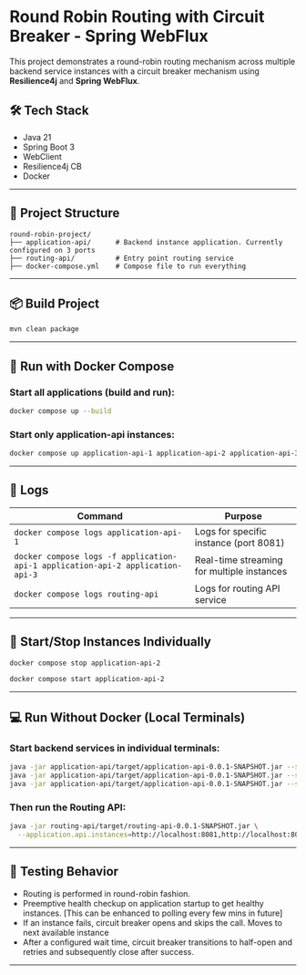 # Round Robin Routing with Circuit Breaker - Spring WebFlux

This project demonstrates a round-robin routing mechanism across multiple backend service instances with a circuit breaker mechanism using **Resilience4j** and **Spring WebFlux**.

## 🛠 Tech Stack

- Java 21
- Spring Boot 3
- WebClient
- Resilience4j CB
- Docker

---

## 🚀 Project Structure

```
round-robin-project/
├── application-api/      # Backend instance application. Currently configured on 3 ports
├── routing-api/          # Entry point routing service
├── docker-compose.yml    # Compose file to run everything
```

---

## 📦 Build Project

```bash
mvn clean package
```

---

## 🐳 Run with Docker Compose

### Start all applications (build and run):

```bash
docker compose up --build
```

### Start only application-api instances:

```bash
docker compose up application-api-1 application-api-2 application-api-3
```

---

## 📜 Logs

| Command                                                                       | Purpose                                    |
|-------------------------------------------------------------------------------| ------------------------------------------ |
| `docker compose logs application-api-1`                                       | Logs for specific instance (port 8081)     |
| `docker compose logs -f application-api-1 application-api-2 application-api-3` | Real-time streaming for multiple instances |
| `docker compose logs routing-api`                                             | Logs for routing API service               |

---

## 🔁 Start/Stop Instances Individually

```bash
docker compose stop application-api-2

docker compose start application-api-2
```

---

## 💻 Run Without Docker (Local Terminals)

### Start backend services in individual terminals:

```bash
java -jar application-api/target/application-api-0.0.1-SNAPSHOT.jar --server.port=8081
java -jar application-api/target/application-api-0.0.1-SNAPSHOT.jar --server.port=8082
java -jar application-api/target/application-api-0.0.1-SNAPSHOT.jar --server.port=8083
```

### Then run the Routing API:

```bash
java -jar routing-api/target/routing-api-0.0.1-SNAPSHOT.jar \
  --application.api.instances=http://localhost:8081,http://localhost:8082,http://localhost:8083
```

---

## 🧪 Testing Behavior

- Routing is performed in round-robin fashion.
- Preemptive health checkup on application startup to get healthy instances. [This can be enhanced to polling every few mins in future]
- If an instance fails, circuit breaker opens and skips the call. Moves to next available instance
- After a configured wait time, circuit breaker transitions to half-open and retries and subsequently close after success.

---


